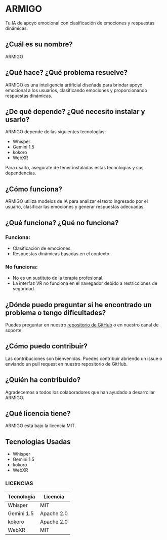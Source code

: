 # ARMIGO

Tu IA de apoyo emocional con clasificación de emociones y respuestas dinámicas.

## ¿Cuál es su nombre?
ARMIGO

## ¿Qué hace? ¿Qué problema resuelve?
ARMIGO es una inteligencia artificial diseñada para brindar apoyo emocional a los usuarios, clasificando emociones y proporcionando respuestas dinámicas.

## ¿De qué depende? ¿Qué necesito instalar y usarlo?
ARMIGO depende de las siguientes tecnologías:
- Whisper
- Gemini 1.5
- kokoro
- WebXR

Para usarlo, asegúrate de tener instaladas estas tecnologías y sus dependencias.

## ¿Cómo funciona?
ARMIGO utiliza modelos de IA para analizar el texto ingresado por el usuario, clasificar las emociones y generar respuestas adecuadas.

## ¿Qué funciona? ¿Qué no funciona?
### Funciona:
- Clasificación de emociones.
- Respuestas dinámicas basadas en el contexto.

### No funciona:
- No es un sustituto de la terapia profesional.
- La interfaz VR no funciona en el navegador debido a restricciones de seguridad.

## ¿Dónde puedo preguntar si he encontrado un problema o tengo dificultades?
Puedes preguntar en nuestro [repositorio de GitHub](https://github.com/tu-repositorio) o en nuestro canal de soporte.

## ¿Cómo puedo contribuir?
Las contribuciones son bienvenidas. Puedes contribuir abriendo un issue o enviando un pull request en nuestro repositorio de GitHub.

## ¿Quién ha contribuido?
Agradecemos a todos los colaboradores que han ayudado a desarrollar ARMIGO.

## ¿Qué licencia tiene?
ARMIGO está bajo la licencia MIT.

## Tecnologías Usadas

- Whisper
- Gemini 1.5
- kokoro
- WebXR

### LICENCIAS 

| Tecnología         | Licencia                |
|--------------------|------------------------|
| Whisper             | MIT                    |
| Gemini 1.5         | Apache 2.0             |
| kokoro             | Apache 2.0             |
| WebXR              | MIT                    | 